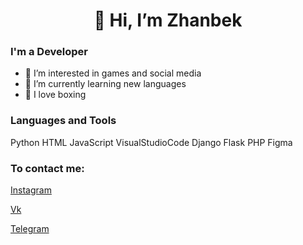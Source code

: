 <h1 align="center"> 👋 Hi, I’m Zhanbek

### I'm a Developer
- 👀 I’m interested in games and social media
- 🌱 I’m currently learning new languages
- 🥊 I love boxing

### Languages and Tools
Python
HTML
JavaScript
VisualStudioCode
Django
Flask
PHP
Figma

### To contact me:

[Instagram](https://www.instagram.com/toskahaha)

[Vk](https://vk.com/drugoychelowek)

[Telegram](t.me/@zhanb9)
